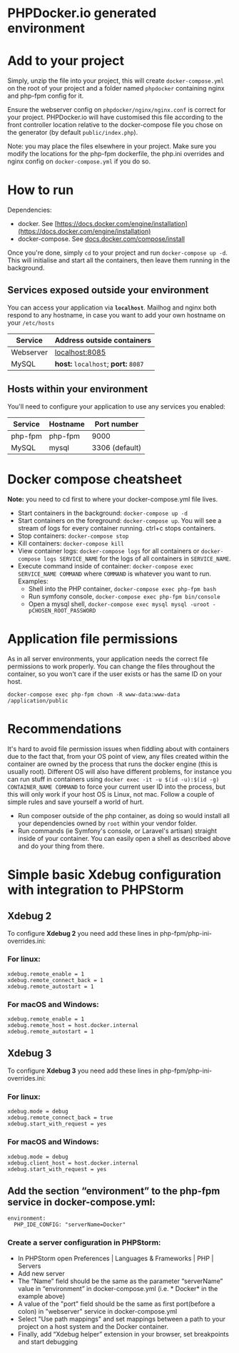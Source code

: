 PHPDocker.io generated environment
==================================

# Add to your project #

Simply, unzip the file into your project, this will create `docker-compose.yml` on the root of your project and a folder
named `phpdocker` containing nginx and php-fpm config for it.

Ensure the webserver config on `phpdocker/nginx/nginx.conf` is correct for your project. PHPDocker.io will have
customised this file according to the front controller location relative to the docker-compose file you chose on the
generator (by default `public/index.php`).

Note: you may place the files elsewhere in your project. Make sure you modify the locations for the php-fpm dockerfile,
the php.ini overrides and nginx config on `docker-compose.yml` if you do so.

# How to run #

Dependencies:

* docker. See [https://docs.docker.com/engine/installation](https://docs.docker.com/engine/installation)
* docker-compose. See [docs.docker.com/compose/install](https://docs.docker.com/compose/install/)

Once you're done, simply `cd` to your project and run `docker-compose up -d`. This will initialise and start all the
containers, then leave them running in the background.

## Services exposed outside your environment ##

You can access your application via **`localhost`**. Mailhog and nginx both respond to any hostname, in case you want to
add your own hostname on your `/etc/hosts`

Service|Address outside containers
-------|--------------------------
Webserver|[localhost:8085](http://localhost:8085)
MySQL|**host:** `localhost`; **port:** `8087`

## Hosts within your environment ##

You'll need to configure your application to use any services you enabled:

Service|Hostname|Port number
------|---------|-----------
php-fpm|php-fpm|9000
MySQL|mysql|3306 (default)

# Docker compose cheatsheet #

**Note:** you need to cd first to where your docker-compose.yml file lives.

* Start containers in the background: `docker-compose up -d`
* Start containers on the foreground: `docker-compose up`. You will see a stream of logs for every container running.
  ctrl+c stops containers.
* Stop containers: `docker-compose stop`
* Kill containers: `docker-compose kill`
* View container logs: `docker-compose logs` for all containers or `docker-compose logs SERVICE_NAME` for the logs of
  all containers in `SERVICE_NAME`.
* Execute command inside of container: `docker-compose exec SERVICE_NAME COMMAND` where `COMMAND` is whatever you want
  to run. Examples:
    * Shell into the PHP container, `docker-compose exec php-fpm bash`
    * Run symfony console, `docker-compose exec php-fpm bin/console`
    * Open a mysql shell, `docker-compose exec mysql mysql -uroot -pCHOSEN_ROOT_PASSWORD`

# Application file permissions #

As in all server environments, your application needs the correct file permissions to work properly. You can change the
files throughout the container, so you won't care if the user exists or has the same ID on your host.

`docker-compose exec php-fpm chown -R www-data:www-data /application/public`

# Recommendations #

It's hard to avoid file permission issues when fiddling about with containers due to the fact that, from your OS point
of view, any files created within the container are owned by the process that runs the docker engine (this is usually
root). Different OS will also have different problems, for instance you can run stuff in containers
using `docker exec -it -u $(id -u):$(id -g) CONTAINER_NAME COMMAND` to force your current user ID into the process, but
this will only work if your host OS is Linux, not mac. Follow a couple of simple rules and save yourself a world of
hurt.

* Run composer outside of the php container, as doing so would install all your dependencies owned by `root` within your
  vendor folder.
* Run commands (ie Symfony's console, or Laravel's artisan) straight inside of your container. You can easily open a
  shell as described above and do your thing from there.

# Simple basic Xdebug configuration with integration to PHPStorm

## Xdebug 2

To configure **Xdebug 2** you need add these lines in php-fpm/php-ini-overrides.ini:

### For linux:

```
xdebug.remote_enable = 1
xdebug.remote_connect_back = 1
xdebug.remote_autostart = 1
```

### For macOS and Windows:

```
xdebug.remote_enable = 1
xdebug.remote_host = host.docker.internal
xdebug.remote_autostart = 1
```

## Xdebug 3

To configure **Xdebug 3** you need add these lines in php-fpm/php-ini-overrides.ini:

### For linux:

```
xdebug.mode = debug
xdebug.remote_connect_back = true
xdebug.start_with_request = yes
```

### For macOS and Windows:

```
xdebug.mode = debug
xdebug.client_host = host.docker.internal
xdebug.start_with_request = yes
```

## Add the section “environment” to the php-fpm service in docker-compose.yml:

```
environment:
  PHP_IDE_CONFIG: "serverName=Docker"
```

### Create a server configuration in PHPStorm:

* In PHPStorm open Preferences | Languages & Frameworks | PHP | Servers
* Add new server
* The “Name” field should be the same as the parameter “serverName” value in “environment” in docker-compose.yml (i.e. *
  Docker* in the example above)
* A value of the "port" field should be the same as first port(before a colon) in "webserver" service in
  docker-compose.yml
* Select "Use path mappings" and set mappings between a path to your project on a host system and the Docker container.
* Finally, add “Xdebug helper” extension in your browser, set breakpoints and start debugging



